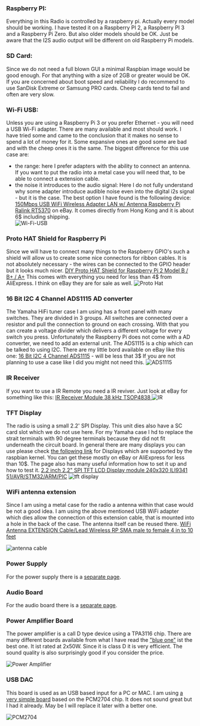 ### Raspberry PI:
Everything in this Radio is controlled by a raspberry pi. Actually every model should be working. I have tested it on a Raspberry PI 2, a Raspberry PI 3 and a Raspberry Pi Zero. But also older models should be OK. Just be aware that the I2S audio output will be different on old Raspberry Pi models.

### SD Card:
Since we do not need a full blown GUI a minimal Raspbian image would be good enough. For that anything with a size of 2GB or greater would be OK. If you are concerned about boot speed and reliability I do recommend to use SanDisk Extreme or Samsung PRO cards. Cheep cards tend to fail and often are very slow.

### Wi-Fi USB:
Unless you are using a Raspberry Pi 3 or you prefer Ethernet - you will need a USB Wi-Fi adapter. There are many available and most should work. I have tried some and came to the conclusion that it makes no sense to spend a lot of money for it. Some expansive ones are good some are bad and with the cheep ones it is the same. The biggest difference for this use case are: 
- the range: here I prefer adapters with the ability to connect an antenna. If you want to put the radio into a metal case you will need that, to be able to connect a extension cable. 
- the noise it introduces to the audio signal: Here I do not fully understand why some adapter introduce audible noise even into the digital i2s signal - but it is the case. 
The best option I have found is the following device: [150Mbps USB WiFi Wireless Adapter LAN w/ Antenna Raspberry Pi Ralink RT5370](http://www.ebay.com/itm/150Mbps-USB-WiFi-Wireless-Adapter-LAN-w-Antenna-Raspberry-Pi-Ralink-RT5370-/181769887414?hash=item2a52545eb6:g:z5gAAOSwrklVd5yq) on eBay. It comes directly from Hong Kong and it is about 6$ including shipping.  
![Wi-Fi-USB](https://github.com/thk4711/raspiradio/blob/master/Images/Wi-Fi.jpg)

### Proto HAT Shield for Raspberry Pi
Since we will have to connect many things to the Raspberry GPIO's such a shield will allow us to create some nice connectors for ribbon cables. It is not absolutely necessary - the wires can be connected to the GPIO header but it looks much nicer.
[DIY Proto HAT Shield for Raspberry Pi 2 Model B / B+ / A+](http://www.aliexpress.com/item/DIY-Proto-HAT-Shield-for-Raspberry-Pi-2-Model-B-B-A-Red-free-shipping/32593336989.html) This comes with everything you need for less than 4$ from AliExpress. I think on eBay they are for sale as well.
![Proto Hat](https://github.com/thk4711/raspiradio/blob/master/Images/protohat.jpg)

### 16 Bit I2C 4 Channel ADS1115 AD converter
The Yamaha HiFi tuner case I am using has a front panel with many switches. They are divided in 3 groups. All switches are connected over a resistor and pull the connection to ground on each crossing. With that you can create a voltage divider which delivers a different voltage for every switch you press. Unfortunately the Raspberry Pi does not come with a AD converter, we need to add an external unit. The ADS1115 is a chip which can be talked to using I2C. There are my little bord available on eBay like this one: [16 Bit I2C 4 Channel ADS1115](http://www.ebay.com/itm/For-Arduino-ADS1115-Module-4-Channel-16-Bit-I2C-ADC-With-Pro-Gain-Amplifier-/221980694555?hash=item33af14981b:g:15QAAOSwT~9WlHfX) - will be less that 3$
If you are not planning to use a case like I did you might not need this.
![ADS1115](https://github.com/thk4711/raspiradio/blob/master/Images/ads1115.jpg)

### IR Receiver
If you want to use a IR Remote you need a IR reviver. Just look at eBay for something like this: [ IR Receiver Module 38 kHz TSOP4838 ](http://www.ebay.com/itm/IR-Receiver-Infrared-Radiation-Module-38-kHz-Remote-TSOP4838-DIP-3-/222087090405?hash=item33b56c10e5:g:kFgAAOSwD0lUcF9g) 
![IR](https://github.com/thk4711/raspiradio/blob/master/Images/ir-receiver.jpg)

### TFT Display
The radio is using a small 2.2' SPI Display. This unit dies also have a SC card slot which we do not use here. For my Yamaha case I hd to replace the strait terminals with 90 degree terminals because they did not fit underneath the circuit board. In general there are many displays you can use please check [the following link](https://github.com/notro/fbtft/wiki) for Displays which are supported by the raspbian kernel. You can get these mostly on eBay or AliExpress for less than 10$. The page also has many useful information how to set it up and how to test it.
[2.2 inch 2.2" SPI TFT LCD Display module 240x320 ILI9341 51/AVR/STM32/ARM/PIC](http://www.ebay.com/itm/2-2-inch-2-2-SPI-TFT-LCD-Display-module-240x320-ILI9341-51-AVR-STM32-ARM-PIC-/311569442127?hash=item488afc654f:g:B2oAAOSwT5tWPHt7)
![tft display](https://github.com/thk4711/raspiradio/blob/master/Images/tft-display.jpg)

### WiFi antenna extension
Since I am using a metal case for the radio a antenna within that case would be not a good idea. I am using the above mentioned USB WiFi adapter which dies allow the connection of this extension cable, that is mounted into a hole in the back of the case. The antenna itself can be reused there. 
[WiFi Antenna EXTENSION Cable/Lead Wireless RP SMA male to female 4 in to 10 feet](http://www.ebay.com/itm/WiFi-Antenna-EXTENSION-Cable-Lead-Wireless-RP-SMA-male-to-female-4-in-to-10-feet-/162073692670?var=&hash=item25bc5849fe:m:mWh-vrnI_sL20h2vfbIT3YQ)

![antenna cable](https://github.com/thk4711/raspiradio/blob/master/Images/antenna-cable.jpg)

### Power Supply
For the power supply there is a [separate page](https://github.com/thk4711/raspiradio/wiki/Power-Supply).

### Audio Board
For the audio board there is a [separate page](https://github.com/thk4711/raspiradio/wiki/Audio-Board).

### Power Amplifier Board
The power amplifier is a call D type device using a TPA3116 chip. There are many different boards available from what I have read the ["blue one"](http://www.ebay.com/itm/New-TPA3116-Inductor-Famous-Circuit-Design-Class-D-Digital-Power-Amplifier-Board/291095417897?_trksid=p2047675.c100005.m1851&_trkparms=aid%3D222007%26algo%3DSIC.MBE%26ao%3D1%26asc%3D37570%26meid%3Da4652b86395c484c97e1a0eb15f45410%26pid%3D100005%26rk%3D2%26rkt%3D6%26sd%3D272357089296) ist the best one. It ist rated at 2x50W. Since it is class D it is very efficient. The sound quality is also surprisingly good if you consider the price.

![Power Amplifier](https://github.com/thk4711/raspiradio/blob/master/Images/TPA3116.jpg)

### USB DAC
This board is used as an USB based input for a PC or MAC. I am using [a very simple board](http://www.ebay.com/itm/PCM2704-USB-DAC-USB-Power-Sound-Card-Decoding-Deck-/291664294897?hash=item43e88bf3f1:g:2VUAAOSw1KxXNTPo) based on the PCM2704 chip. It does not sound great but I had it already. May be I will replace it later with a better one.

![PCM2704](https://github.com/thk4711/raspiradio/blob/master/Images/pcm2704_usb.jpg)
